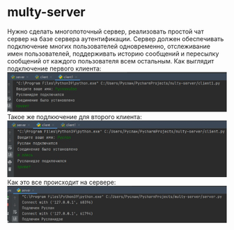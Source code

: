# multy-server
Нужно сделать многопоточный сервер,
реализовать простой чат сервер на базе сервера аутентификации. Сервер должен обеспечивать подключение многих пользователей одновременно, отслеживание имен пользователей, поддерживать историю сообщений и пересылку сообщений от каждого пользователя всем остальным.
Как выглядит подключение первого клиента: 
![screenshot](images/3.jpg)                                                                            
Такое же подлкючение для второго клиента:
![screenshot](images/2.jpg)                                                             
Как это все происходит на сервере:
![screenshot](images/1.jpg)
